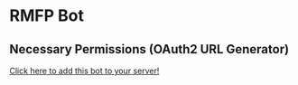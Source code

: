 # RMFP Bot

## Necessary Permissions (OAuth2 URL Generator)

[Click here to add this bot to your server!](https://discord.com/oauth2/authorize?client_id=1201619199513088140&permissions=68672&scope=bot)
